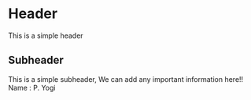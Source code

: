 # Header

This is a simple header

## Subheader

This is a simple subheader, We can add any important information here!!
Name : P. Yogi
